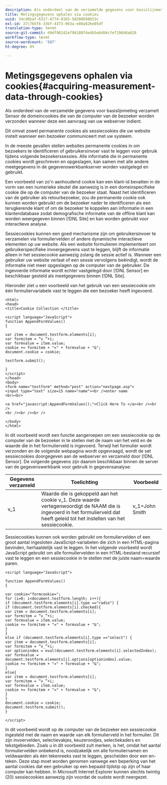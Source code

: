 ```yaml
---
description: Als onderdeel van de verzamelde gegevens voor basislijnmeting verzamelt Sensor de domeincookies die van de computer van de bezoeker worden verzonden wanneer deze een aanvraag van uw webserver indient.
title: Metingsgegevens ophalen via cookies
uuid: 34cd6baf-6317-4774-8165-58208698b53c
exl-id: 37c7b5f6-33bf-4373-963a-e08a826e05df
translation-type: tm+mt
source-git-commit: d9df90242ef96188f4e4b5e6d04cfef196b0a628
workflow-type: tm+mt
source-wordcount: '587'
ht-degree: 0%

---
```


# Metingsgegevens ophalen via cookies{#acquiring-measurement-data-through-cookies}

Als onderdeel van de verzamelde gegevens voor basislijnmeting verzamelt Sensor de domeincookies die van de computer van de bezoeker worden verzonden wanneer deze een aanvraag van uw webserver indient.

Dit omvat zowel permanente cookies als sessiecookies die uw website instelt wanneer een bezoeker communiceert met uw systeem.

In de meeste gevallen stellen websites permanente cookies in om bezoekers te identificeren of gebruikersinvoer vast te leggen voor gebruik tijdens volgende bezoekerssessies. Alle informatie die in permanente cookies wordt geschreven en opgeslagen, kan samen met alle andere meetgegevens in de gegevenswerkbankserver worden vastgelegd en gebruikt.

Een voorbeeld van zo&#39;n aanhoudend cookie kan een klant-id bevatten in de vorm van een numerieke sleutel die aanwezig is in een domeinspecifieke cookie die op de computer van de bezoeker staat. Naast het identificeren van de gebruiker als retourbezoeker, zou de permanente cookie ook kunnen worden gebruikt om de bezoeker nader te identificeren als een terugkerende klant of om de bezoeker te koppelen aan informatie in een klantendatabase zodat demografische informatie van de offline klant kan worden weergegeven binnen [!DNL Site] en kan worden gebruikt voor interactieve analyse.

Sessiecookies kunnen een goed mechanisme zijn om gebruikersinvoer te verzamelen via formuliervelden of andere dynamische interactieve elementen op uw website. Als een website formulieren implementeert om gebruikerspecifieke invoergegevens vast te leggen, blijft de informatie alleen in het sessiecookie aanwezig zolang de sessie actief is. Wanneer een gebruiker uw website verlaat of een sessie vervolgens beëindigt, wordt de informatie niet meer opgeslagen op de computer van de gebruiker. De ingevoerde informatie wordt echter vastgelegd door [!DNL Sensor] en beschikbaar gesteld als meetgegevens binnen [!DNL Site].

Hieronder ziet u een voorbeeld van het gebruik van een sessiecookie om één formuliervariabele vast te leggen die een bezoeker heeft ingevoerd.

```
<html> 
<head> 
<title>Cookie Collection </title> 
 
<script language="JavaScript"> 
function AppendFormValues() 
{ 
 
var item = document.testform.elements[i]; 
var formitem = “v_”+i; 
var formvalue = item.value; 
cookie += formitem + "=" + formvalue + "&"; 
document.cookie = cookie; 
 
testform.submit(); 
 
} 
</script> 
</head> 
<body> 
<form name="testform" method="post" action="nextpage.asp"> 
<input type="text" size=15 name="name"><br />enter name 
<br><br> 
 
<a href="javascript:AppendFormValues();">Click Here To </a><br /><br /> 
<br /><br /><br /> 
 
</body> 
</html> 
```

In dit voorbeeld wordt een functie aangeroepen om een sessiecookie op de computer van de bezoeker in te stellen met de naam van het veld en de waarde die in het formulierveld is ingevoerd. Terwijl het formulier wordt verzonden en de volgende webpagina wordt opgevraagd, wordt de set sessiecookies doorgegeven aan de webserver en verzameld door [!DNL Sensor]. De volgende gegevens zijn daarom beschikbaar binnen de server van de gegevenswerkbank voor gebruik in gegevensanalyse:

| Gegevens verzameld | Toelichting | Voorbeeld |
|---|---|---|
| v_1 | Waarde die is gekoppeld aan het cookie v_1. Deze waarde vertegenwoordigt de NAAM die is ingevoerd in het formulierveld dat heeft geleid tot het instellen van het sessiecookie. | v_1=John Smith |

Sessiecookies kunnen ook worden gebruikt om formuliervelden of een groot aantal ingesloten JavaScript-variabelen die zich in een HTML-pagina bevinden, herhaaldelijk vast te leggen. In het volgende voorbeeld wordt JavaScript gebruikt om alle formuliervelden in een HTML-bestand recursief vast te leggen en een sessiecookie in te stellen met de juiste naam=waarde paren.

```
<script language="JavaScript"> 
 
function AppendFormValues() 
{ 
 
var cookie="formcookie="; 
for (i=0; i<document.testform.length; i++){ 
if (document.testform.elements[i].type =="radio") {            
if (document.testform.elements[i].checked){ 
var item = document.testform.elements[i]; 
var formitem = “v_”+i; 
var formvalue = item.value; 
cookie += formitem + "=" + formvalue + "&"; 
} 
} 
else if (document.testform.elements[i].type =="select") { 
var item = document.testform.elements[i]; 
var formitem = “v_”+i; 
var optionindex = eval(document.testform.elements[i].selectedIndex); 
var formvalue = document.testform.elements[i].options[optionindex].value;             
cookie += formitem + "=" + formvalue + "&"; 
} 
else{ 
var item = document.testform.elements[i]; 
var formitem = “v_”+i; 
var formvalue = item.value; 
cookie += formitem + "=" + formvalue + "&"; 
} 
} 
document.cookie = cookie; 
document.testform.submit(); 
} 
 
</script>
```

In dit voorbeeld wordt op de computer van de bezoeker een sessiecookie ingesteld met de naam en waarde van elk formulierveld in het formulier. Dit zijn invoervelden, selectievakjes, keuzerondjes, selectiekaders en tekstgebieden. Zoals u in dit voorbeeld zult merken, is het, omdat het aantal formuliervelden onbekend is, noodzakelijk om alle formuliernamen en veldwaarden als één tekenreeks vast te leggen, gescheiden door een en-teken. Deze stap moet worden genomen vanwege een beperking van het aantal cookies dat een gebruiker op een bepaald tijdstip op zijn of haar computer kan hebben. In Microsoft Internet Explorer kunnen slechts twintig (20) sessiecookies aanwezig zijn voordat de oudste wordt neergezet.
